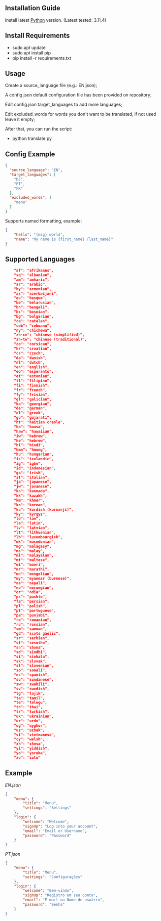 ## Installation Guide
Install latest [Python](https://www.python.org/) version. (Latest tested: 3.11.4)

## Install Requirements
- sudo apt update 
- sudo apt install pip
- pip install -r requirements.txt

## Usage
Create a source_language file (e.g.: EN.json);

A config.json default configuration file has been provided on repository;

Edit config.json target_languages to add more languages;

Edit excluded_words for words you don't want to be translated, if not used leave it empty;

After that, you can run the script:
- python translate.py

## Config Example
```json
{
  "source_language": "EN",
  "target_languages": [
    "DE",
    "PT",
    "FR"
  ],
  "excluded_words": [
    "menu"
  ]
}
```

Supports named formatting, example:
```json
{
	"hello": "{msg} world",
	"name": "My name is {first_name} {last_name}"
}
```

## Supported Languages
```json
    "af": "afrikaans",
    "sq": "albanian",
    "am": "amharic",
    "ar": "arabic",
    "hy": "armenian",
    "az": "azerbaijani",
    "eu": "basque",
    "be": "belarusian",
    "bn": "bengali",
    "bs": "bosnian",
    "bg": "bulgarian",
    "ca": "catalan",
    "ceb": "cebuano",
    "ny": "chichewa",
    "zh-cn": "chinese (simplified)",
    "zh-tw": "chinese (traditional)",
    "co": "corsican",
    "hr": "croatian",
    "cs": "czech",
    "da": "danish",
    "nl": "dutch",
    "en": "english",
    "eo": "esperanto",
    "et": "estonian",
    "tl": "filipino",
    "fi": "finnish",
    "fr": "french",
    "fy": "frisian",
    "gl": "galician",
    "ka": "georgian",
    "de": "german",
    "el": "greek",
    "gu": "gujarati",
    "ht": "haitian creole",
    "ha": "hausa",
    "haw": "hawaiian",
    "iw": "hebrew",
    "he": "hebrew",
    "hi": "hindi",
    "hmn": "hmong",
    "hu": "hungarian",
    "is": "icelandic",
    "ig": "igbo",
    "id": "indonesian",
    "ga": "irish",
    "it": "italian",
    "ja": "japanese",
    "jw": "javanese",
    "kn": "kannada",
    "kk": "kazakh",
    "km": "khmer",
    "ko": "korean",
    "ku": "kurdish (kurmanji)",
    "ky": "kyrgyz",
    "lo": "lao",
    "la": "latin",
    "lv": "latvian",
    "lt": "lithuanian",
    "lb": "luxembourgish",
    "mk": "macedonian",
    "mg": "malagasy",
    "ms": "malay",
    "ml": "malayalam",
    "mt": "maltese",
    "mi": "maori",
    "mr": "marathi",
    "mn": "mongolian",
    "my": "myanmar (burmese)",
    "ne": "nepali",
    "no": "norwegian",
    "or": "odia",
    "ps": "pashto",
    "fa": "persian",
    "pl": "polish",
    "pt": "portuguese",
    "pa": "punjabi",
    "ro": "romanian",
    "ru": "russian",
    "sm": "samoan",
    "gd": "scots gaelic",
    "sr": "serbian",
    "st": "sesotho",
    "sn": "shona",
    "sd": "sindhi",
    "si": "sinhala",
    "sk": "slovak",
    "sl": "slovenian",
    "so": "somali",
    "es": "spanish",
    "su": "sundanese",
    "sw": "swahili",
    "sv": "swedish",
    "tg": "tajik",
    "ta": "tamil",
    "te": "telugu",
    "th": "thai",
    "tr": "turkish",
    "uk": "ukrainian",
    "ur": "urdu",
    "ug": "uyghur",
    "uz": "uzbek",
    "vi": "vietnamese",
    "cy": "welsh",
    "xh": "xhosa",
    "yi": "yiddish",
    "yo": "yoruba",
    "zu": "zulu"
```


## Example
*EN.json*
```json
{
    "menu": {
        "title": "Menu",
        "settings": "Settings"
    },
    "login": {
        "welcome": "Welcome",
        "signUp": "Log into your account",
        "email": "Email or Username",
        "password": "Password"
    }
}
```

*PT.json*
```json
{
    "menu": {
        "title": "Menu",
        "settings": "Configurações"
    },
    "login": {
        "welcome": "Bem-vindo",
        "signUp": "Registro em seu conta",
        "email": "E-mail ou Nome de usuário",
        "password": "Senha"
    }
}
```
